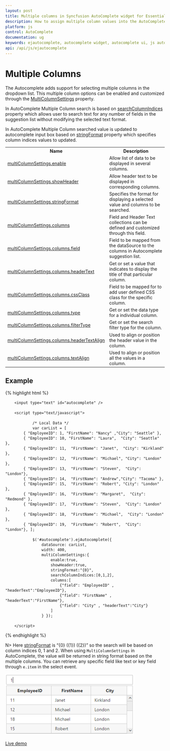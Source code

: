```yaml
---
layout: post
title: Multiple columns in Syncfusion AutoComplete widget for Essential JS
description: How to assign multiple column values into the AutoComplete suggestion items.
platform: js
control: AutoComplete
documentation: ug
keywords: ejautocomplete, autocomplete widget, autocomplete ui, js autocomplete, jquery autocomplete, web autocomplete, ej autocomplete, essential javascript autocomplete,
api: /api/js/ejautocomplete
---
```


# Multiple Columns

The Autocomplete adds support for selecting multiple columns in the dropdown list. This multiple column options can be enabled and customized through the [MultiColumnSettings](https://help.syncfusion.com/api/js/ejautocomplete#members:multiColumnSettings) property.
 
In AutoComplete Multiple Column search is based on [searchColumnIndices](https://help.syncfusion.com/api/js/ejautocomplete#members:multicolumnsettings-searchColumnIndices) property which allows user to search text for any number of fields in the suggestion list without modifying the selected text format.

In AutoComplete Multiple Column searched value is updated to autocomplete input box based on [stringFormat](https://help.syncfusion.com/api/js/ejautocomplete#members:multiColumnSettings-stringFormat) property which specifies column indices values to  updated. 


<table><tr><th>Name</th><th>Description</th></tr>
<tr><td><a href="https://help.syncfusion.com/api/js/ejautocomplete#members:multicolumnsettings-enable">multiColumnSettings.enable</a></td><td>Allow list of data to be displayed in several columns.</td></tr>
<tr><td><a href="https://help.syncfusion.com/api/js/ejautocomplete#members:multicolumnsettings-showheader">multiColumnSettings.showHeader</a></td><td>Allow header text to be displayed in corresponding columns.</td></tr>
<tr><td><a href="https://help.syncfusion.com/api/js/ejautocomplete#members:multicolumnsettings-stringformat">multiColumnSettings.stringFormat</a></td><td>Specifies the format for displaying a selected value and columns to be searched.</td></tr>
<tr><td><a href="https://help.syncfusion.com/api/js/ejautocomplete#members:multicolumnsettings-columns">multiColumnSettings.columns</a></td><td>Field and Header Text collections can be defined and customized through this field.</td></tr>
<tr><td><a href="https://help.syncfusion.com/api/js/ejautocomplete#members:multicolumnsettings-columns-field">multiColumnSettings.columns.field</a></td><td>Field to be mapped from the dataSource to the columns in Autocomplete suggestion list.</td></tr>
<tr><td><a href="https://help.syncfusion.com/api/js/ejautocomplete#members:multicolumnsettings-columns-headertext">multiColumnSettings.columns.headerText</a></td><td>Get or set a value that indicates to display the title of that particular column.</td></tr>
<tr><td><a href="https://help.syncfusion.com/api/js/ejautocomplete#members:multicolumnsettings-columns-cssclass">multiColumnSettings.columns.cssClass</a></td><td>Field to be mapped for to add user defined CSS class for the specific column.</td></tr>
<tr><td><a href="https://help.syncfusion.com/api/js/ejautocomplete#members:multicolumnsettings-columns-type">multiColumnSettings.columns.type</a></td><td>Get or set the data type for a individual column.</td></tr>
<tr><td><a href="https://help.syncfusion.com/api/js/ejautocomplete#members:multicolumnsettings-columns-filtertype">multiColumnSettings.columns.filterType</a></td><td>Get or set the search filter type for the column.</td></tr>
<tr><td><a href="https://help.syncfusion.com/api/js/ejautocomplete#members:multicolumnsettings-columns-headertextalign">multiColumnSettings.columns.headerTextAlign</a></td><td>Used to align or position the header value in the column.</td></tr>
<tr><td><a href="https://help.syncfusion.com/api/js/ejautocomplete#members:multicolumnsettings-columns-textalign">multiColumnSettings.columns.textAlign</a></td><td>Used to align or position all the values in a column.</td></tr>
</table>


## Example 
{% highlight html %}

        
        <input type="text" id="autocomplete" />
        
        <script type="text/javascript">
        
                /* Local Data */
                var carList = [
            { "EmployeeID": 1, "FirstName": "Nancy" ,"City": "Seattle" },
            { "EmployeeID": 10, "FirstName": "Laura",  "City": "Seattle" },
            { "EmployeeID": 11,  "FirstName": "Janet",  "City": "Kirkland" },
            { "EmployeeID": 12,  "FirstName": "Michael", "City": "London" },
            { "EmployeeID": 13,  "FirstName": "Steven",  "City": "London"},
            { "EmployeeID": 14,  "FirstName": "Andrew","City": "Tacoma" },
            { "EmployeeID": 15,  "FirstName": "Robert", "City": "London" },
            { "EmployeeID": 16,  "FirstName": "Margaret",  "City": "Redmond" },
            { "EmployeeID": 17,  "FirstName": "Steven",  "City": "London" },
            { "EmployeeID": 18,  "FirstName": "Michael",  "City": "London" },
            { "EmployeeID": 19,  "FirstName": "Robert",  "City": "London"}, ];
        
                $('#autocomplete').ejAutocomplete({ 
                    dataSource: carList, 
                    width: 400, 
                    multiColumnSettings:{
                        enable:true,
                        showHeader:true,
                        stringFormat:"{0}",
                        searchColumnIndices:[0,1,2],
                        columns:[
							{"field": "EmployeeID" , "headerText":"EmployeeID"},
							{"field": "FirstName" , "headerText":"FirstName"},
							{"field": "City" , "headerText":"City"}
						]                        
                    } });
        
        </script>
        


{% endhighlight %}

N> Here [stringFormat](https://help.syncfusion.com/api/js/ejautocomplete#members:multiColumnSettings-stringFormat) is “{0} ({1}) ({2})” so the search will be based on column indices 0, 1 and 2. When using `MultiColumnSettings` in AutoComplete, the value will be returned in string format based on the multiple columns. You can retrieve any specific field like text or key field through `e.item` in the select event.


![AutoComplete-MultiColumn](multicolumn_images\multicolumn_img1.png)

[Live demo](https://js.syncfusion.com/demos/web/#!/bootstrap/autocomplete/multicolumn)
